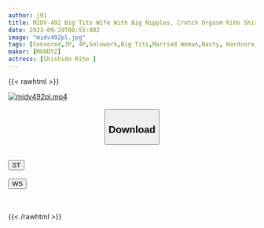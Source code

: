 ```yaml
---
author: j91
title: MIDV-492 Big Tits Wife With Big Nipples, Crotch Orgasm Riho Shishido In A Worn-out Bachelor's Dormitory
date: 2023-09-29T00:55:00Z
image: "midv492pl.jpg"
tags: [Censored,3P, 4P,Solowork,Big Tits,Married Woman,Nasty, Hardcore,(tag-censored)	]
maker: [MOODYZ]
actress: [Shishido Riho ]
---
```



{{< rawhtml >}}

<div class="video" data-videoid="kpDlmdj00ZfOVvJ">
    <a href="javascript:;">
        <img src="https://my.j91.asia/posts/midv492pl/midv492pl.jpg" width="WIDTH" height="HEIGHT" alt="midv492pl.mp4" loading="lazy">
    </a>
</div>

<script type="text/javascript" src="https://j91.asia/asset/on-demand-st.js"></script>

<br>
  <link rel="stylesheet" href="https://j91.asia/asset/bs5.css">
  
  <center>
  <button class="btn btn-primary" type="button" data-bs-toggle="collapse" data-bs-target=".multi-collapse" aria-expanded="false" aria-controls="multiCollapseExample1 multiCollapseExample2"><h2>Download</h2></button></center>
</p>
<div class="row">
  <div class="col">
    <div class="collapse multi-collapse" id="multiCollapseExample1">
      <div class="card card-body">
	      	      <br>
<div class="buttons">  
<a href="https://streamtape.to/v/kpDlmdj00ZfOVvJ"><button class="btn-hover color-3"><i class="fa fa-download"></i> ST</button></a></div>
    </div>
  </div>
</div>
  <div class="col">
    <div class="collapse multi-collapse" id="multiCollapseExample2">
      <div class="card card-body">
	      <br>
<div class="buttons">
    <a href="https://wolfstream.tv/rc89ohvvaxd7"><button class="btn-hover color-9"><i class="fa fa-download"></i> WS</button></a></div>
<br><br>
      </div>
    </div>
  </div>
</div>

{{< /rawhtml >}}
